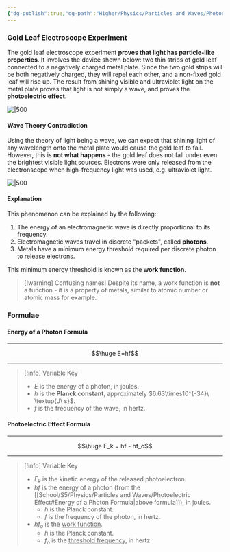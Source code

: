 ```yaml
---
{"dg-publish":true,"dg-path":"Higher/Physics/Particles and Waves/Photoelectric Effect.md","dg-permalink":"physics/photoelectric-effect","permalink":"/physics/photoelectric-effect/","created":"","updated":""}
---
```



### Gold Leaf Electroscope Experiment
The gold leaf electroscope experiment **proves that light has particle-like properties**. It involves the device shown below: two thin strips of gold leaf connected to a negatively charged metal plate. Since the two gold strips will be both negatively charged, they will repel each other, and a non-fixed gold leaf will rise up. The result from shining visible and ultraviolet light on the metal plate proves that light is not simply a wave, and proves the **photoelectric effect**.

![|500](https://cdn.savemyexams.co.uk/cdn-cgi/image/w=1920,f=auto/uploads/2021/05/22.1-Photoelectric-Experiment-1.png)

#### Wave Theory Contradiction
Using the theory of light being a wave, we can expect that shining light of any wavelength onto the metal plate would cause the gold leaf to fall. However, this is **not what happens** - the gold leaf does not fall under even the brightest visible light sources. Electrons were only released from the electronscope when high-frequency light was used, e.g. ultraviolet light.

![|500](https://cdn.savemyexams.co.uk/cdn-cgi/image/w=1920,f=auto/uploads/2021/05/22.1-Photoelectric-Experiment-2.png)

#### Explanation
This phenomenon can be explained by the following:

1. The energy of an electromagnetic wave is directly proportional to its frequency.
2. Electromagnetic waves travel in discrete "packets", called **photons**.
3. Metals have a minimum energy threshold required per discrete photon to release electrons.

This minimum energy threshold is known as the **work function**.

> [!warning] Confusing names!
> Despite its name, a work function is **not** a function - it is a property of metals, similar to atomic number or atomic mass for example.

### Formulae

#### Energy of a Photon Formula

---

$$\huge E=hf$$

---

> [!info] Variable Key
> 
> - $E$ is the energy of a photon, in joules.
> - $h$ is the **Planck constant**, approximately $6.63\times10^{-34}\ \textup{J\ s}$.
> - $f$ is the frequency of the wave, in hertz.

#### Photoelectric Effect Formula

---

$$\huge E_k = hf - hf_o$$

---

> [!info] Variable Key
> 
> - $E_k$ is the kinetic energy of the released photoelectron.
> - $hf$ is the energy of a photon (from the [[School/S5/Physics/Particles and Waves/Photoelectric Effect#Energy of a Photon Formula\|above formula]]), in joules.
> 	- $h$ is the Planck constant.
> 	- $f$ is the frequency of the photon, in hertz.
> - $hf_o$ is the <abbr title="The minimum energy required to remove an electron from a metal">work function</abbr>.
> 	- $h$ is the Planck constant.
> 	- $f_o$ is the <abbr title="The minimum frequency required to cause photoemission">threshold frequency</abbr>, in hertz.
